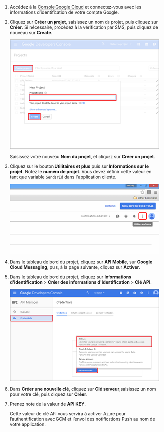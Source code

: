 
1. Accédez à la [Console Google Cloud](https://console.developers.google.com/project) et connectez-vous avec les informations d’identification de votre compte Google. 
 
2. Cliquez sur **Créer un projet**, saisissez un nom de projet, puis cliquez sur **Créer**. Si nécessaire, procédez à la vérification par SMS, puis cliquez de nouveau sur **Create**.

   	![](./media/mobile-services-enable-google-cloud-messaging/mobile-services-google-new-project.png)

	 Saisissez votre nouveau **Nom du projet**, et cliquez sur **Créer un projet**.

3. Cliquez sur le bouton **Utilitaires et plus** puis sur **Informations sur le projet**. Notez le **numéro de projet**. Vous devez définir cette valeur en tant que variable `SenderId` dans l'application cliente.

   	![](./media/mobile-services-enable-google-cloud-messaging/notification-hubs-utilities-and-more.png)


4. Dans le tableau de bord du projet, cliquez sur **API Mobile**, sur **Google Cloud Messaging**, puis, à la page suivante, cliquez sur **Activer**.

5. Dans le tableau de bord du projet, cliquez sur **Informations d'identification** > **Créer des informations d'identification** > **Clé API**.

   	![](./media/mobile-services-enable-google-cloud-messaging/mobile-services-google-create-server-key.png)

6. Dans **Créer une nouvelle clé**, cliquez sur **Clé serveur**,saisissez un nom pour votre clé, puis cliquez sur **Créer**.

7. Prenez note de la valeur de **API KEY**.

	Cette valeur de clé API vous servira à activer Azure pour l’authentification avec GCM et l’envoi des notifications Push au nom de votre application.

<!---HONumber=AcomDC_0413_2016-->